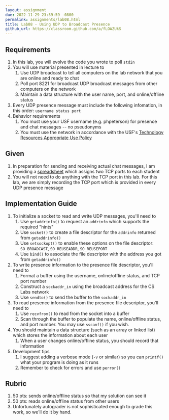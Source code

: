 ```yaml
---
layout: assignment
due: 2022-11-29 23:59:59 -0800
permalink: assignments/lab08.html
title: Lab08 - Using UDP to Broadcast Presence
github_url: https://classroom.github.com/a/fLOAZUkS
---
```


## Requirements
1. In this lab, you will evolve the code you wrote to poll `stdin`
1. You will use material presented in lecture to
    1. Use UDP broadcast to tell all computers on the lab network that you are online and ready to chat
    1. Poll port 8221 for broadcast UDP broadcast messages from other computers on the network
    1. Maintain a data structure with the user name, port, and online/offline status
1. Every UDP presence message must include the following infomation, in this order: `username status port`
1. Behavior requirements
    1. You must use your USF username (e.g. phpeterson) for presence and chat messages -- no pseudonyms
    1. You must use the network in accordance with the USF's [Technology Resources Appropriate Use Policy](https://usf.service-now.com/usf?id=usf_kb_article&sys_id=49f4ed8b1bc7f890345a0dc8cc4bcb98)


## Given
1. In preparation for sending and receiving actual chat messages, I am providing a [spreadsheet](https://docs.google.com/spreadsheets/d/1t192niRJdXrSLps2SUOoP1_J5lSUjNb7Z_V2oYH8iIw/edit#gid=745709958) which assigns two TCP ports to each student
1. You will not need to do anything with the TCP port in this lab. For this lab, we are simply recording the TCP port which is provided in every UDP presence message

## Implementation Guide
1. To initialize a socket to read and write UDP messages, you'll need to
    1. Use `getaddrinfo()` to request an `addrinfo` which supports the required "hints"
    1. Use `socket()` to create a file descriptor for the `addrinfo` returned from `getaddrinfo()`
    1. Use `setsockopt()` to enable these options on the file descriptor: `SO_BROADCAST`, `SO_REUSEADDR`, `SO_REUSEPORT`
    1. Use `bind()` to associate the file descriptor with the address you got from `getaddrinfo()`
2. To write presence information to the presence file descriptor, you'll need to
    1. Format a buffer using the username, online/offline status, and TCP port number
    2. Construct a `sockaddr_in` using the broadcast address for the CS Labs network
    3. Use `sendto()` to send the buffer to the `sockaddr_in`
3. To read presence information from the presence file descriptor, you'll need to
    1. Use `recvfrom()` to read from the socket into a buffer
    1. Scan through the buffer to populate the name, online/offline status, and port number. You may use `sscanf()` if you wish.
4. You should maintain a data structure (such as an array or linked list) which stores the information about each user
    1. When a user changes online/offline status, you should record that information
1. Development tips
    1. I suggest adding a verbose mode (`-v` or similar) so you can `printf()` what your program is doing as it runs
    1. Remember to check for errors and use `perror()`

## Rubric
1. 50 pts: sends online/offline status so that my solution can see it
1. 50 pts: reads online/offline status from other users
1. Unfortunately autograder is not sophisticated enough to grade this work, so we'll do it by hand.